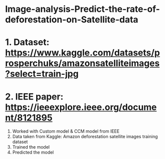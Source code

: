 # Image-analysis-Predict-the-rate-of-deforestation-on-Satellite-data

# 1. Dataset:  https://www.kaggle.com/datasets/prosperchuks/amazonsatelliteimages?select=train-jpg

# 2. IEEE paper: https://ieeexplore.ieee.org/document/8121895

1. Worked with Custom model & CCM model from IEEE
2. Data taken from Kaggle: Amazon deforestation satellite images training dataset
3. Trained the model
4. Predicted the model
